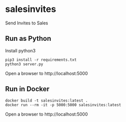 # salesinvites
Send Invites to Sales

## Run as Python ##

Install python3

```
pip3 install -r requirements.txt
python3 server.py
```

Open a browser to http://localhost:5000


## Run in Docker ##

```
docker build -t salesinvites:latest .
docker run --rm -it -p 5000:5000 salesinvites:latest
```

Open a browser to http://localhost:5000


